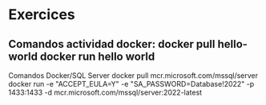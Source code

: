 # Exercices
Comandos actividad docker:
docker pull hello-world
docker run hello world
--------------------------
Comandos Docker/SQL Server
docker pull mcr.microsoft.com/mssql/server
docker run -e "ACCEPT_EULA=Y" -e "SA_PASSWORD=Database!2022" -p 1433:1433 -d mcr.microsoft.com/mssql/server:2022-latest
